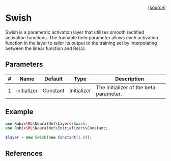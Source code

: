 <span style="float:right;"><a href="https://github.com/RubixML/ML/blob/master/src/NeuralNet/Layers/Swish.php">[source]</a></span>

# Swish
Swish is a parametric activation layer that utilizes smooth rectified activation functions. The trainable *beta* parameter allows each activation function in the layer to tailor its output to the training set by interpolating between the linear function and ReLU.

## Parameters
| # | Name | Default | Type | Description |
|---|---|---|---|---|
| 1 | initializer | Constant | Initializer | The initializer of the beta parameter. |

## Example
```php
use Rubix\ML\NeuralNet\Layers\Swish;
use Rubix\ML\NeuralNet\Initializers\Constant;

$layer = new Swish(new Constant(1.0));
```

## References
[^1]: P. Ramachandran et al. (2017). Searching for Activation Functions.

